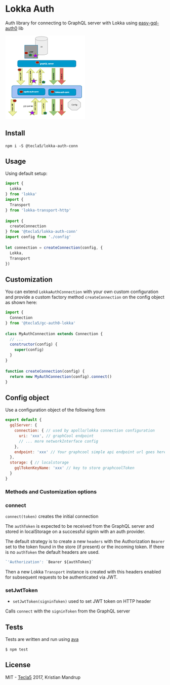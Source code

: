 # Lokka Auth

Auth library for connecting to GraphQL server with Lokka using [easy-gql-auth0](https://github.com/tecla5/gc-auth0/packages/easy-gql-auth0) lib

<img src="https://github.com/tecla5/easy-graphql-auth/raw/master/pics/GraphQL-client-auth.png" alt="GraphQL Auth" width="50%" height="50%">

## Install

`npm i -S @tecla5/lokka-auth-conn`

## Usage

Using default setup:

```js
import {
  Lokka
} from 'lokka'
import {
  Transport
} from 'lokka-transport-http'

import {
  createConnection
} from '@tecla5/lokka-auth-conn'
import config from './config'

let connection = createConnection(config, {
  Lokka,
  Transport
})
```

## Customization

You can extend `LokkaAuthConnection` with your own custom configuration and provide a custom factory method `createConnection` on the config object as shown here:

```js
import {
  Connection
} from '@tecla5/gc-auth0-lokka'

class MyAuthConnection extends Connection {
  // ...
  constructor(config) {
    super(config)
  }
}

function createConnection(config) {
  return new MyAuthConnection(config).connect()
}
```

## Config object

Use a configuration object of the following form

```js
export default {
  gqlServer: {
    connection: { // used by apollo/lokka connection configuration
      uri: 'xxx', // graphCool endpoint
      // ... more networkInterface config
    },
    endpoint: 'xxx' // Your graphcool simple api endpoint url goes here
  },
  storage: { // localstorage
    gqlTokenKeyName: 'xxx' // key to store graphcoolToken
  }
}
```

### Methods and Customization options


### connect

`connect(token)` creates the initial connection

The `authToken` is expected to be received from the GraphQL server and stored in localStorage on a successful signin with an auth provider.

The default strategy is to create a new `headers` with the Authorization `Bearer` set to the token found in the store (if present) or the incoming token. If there is no `authToken` the default headers are used.

```js
`'Authorization': `Bearer ${authToken}`
```

Then a new Lokka `Transport` instance is created with this headers enabled for subsequent requests to be authenticated via JWT.

### setJwtToken

- `setJwtToken(signinToken)` used to set JWT token on HTTP header

Calls `connect` with the `signinToken` from the GraphQL server

## Tests

Tests are written and run using [ava](https://github.com/avajs/ava)

`$ npm test`

## License

MIT - [Tecla5](http://tecla5.com) 2017, Kristian Mandrup
